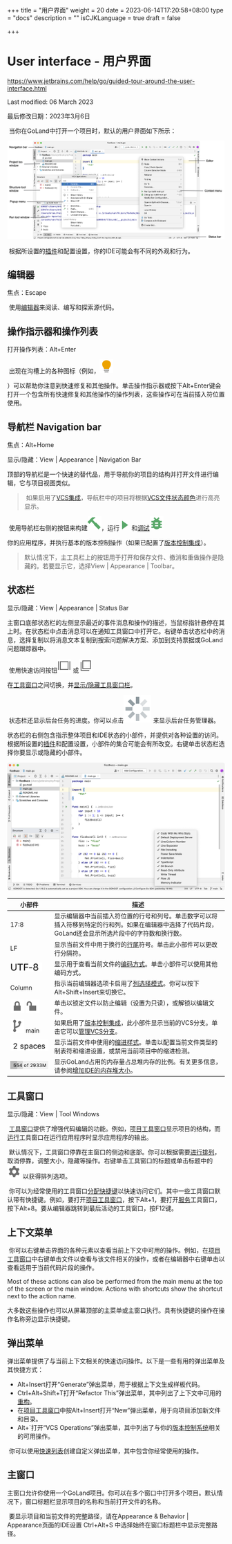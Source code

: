 +++
title = "用户界面"
weight = 20
date = 2023-06-14T17:20:58+08:00
type = "docs"
description = ""
isCJKLanguage = true
draft = false

+++
# User interface﻿ - 用户界面

https://www.jetbrains.com/help/go/guided-tour-around-the-user-interface.html

Last modified: 06 March 2023

最后修改日期：2023年3月6日

​	当你在GoLand中打开一个项目时，默认的用户界面如下所示：

![The Main window](UserInterface_img/go_main_window.png)

​	根据所设置的[插件](https://www.jetbrains.com/help/go/managing-plugins.html)和配置设置，你的IDE可能会有不同的外观和行为。

## 编辑器

焦点：Escape

​	使用[编辑器](https://www.jetbrains.com/help/go/using-code-editor.html)来阅读、编写和探索源代码。

## 操作指示器和操作列表

打开操作列表：Alt+Enter

​	出现在沟槽上的各种图标（例如，![the Yellow bulb icon](UserInterface_img/app.actions.intentionBulb.svg)

）可以帮助你注意到快速修复和其他操作。单击操作指示器或按下Alt+Enter键会打开一个包含所有快速修复和其他操作的操作列表，这些操作可在当前插入符位置使用。

## 导航栏 Navigation bar﻿

焦点：Alt+Home

显示/隐藏：View | Appearance | Navigation Bar

​	顶部的导航栏是一个快速的替代品，用于导航你的项目的结构并打开文件进行编辑，它与项目视图类似。

> ​	如果启用了[VCS集成](https://www.jetbrains.com/help/go/version-control-integration.html)，导航栏中的项目将根据[VCS文件状态颜色](https://www.jetbrains.com/help/go/file-status-highlights.html)进行高亮显示。

​	使用导航栏右侧的按钮来构建![The Build Project button](UserInterface_img/app.actions.compile.svg)，运行![the Run button](UserInterface_img/app.runConfigurations.testState.run.svg) 和[调试](https://www.jetbrains.com/help/go/debugging-code.html)![the Debug button](UserInterface_img/app.actions.startDebugger.svg)

你的应用程序，并执行基本的版本控制操作（如果已配置了[版本控制集成](https://www.jetbrains.com/help/go/version-control-integration.html)）。



> ​	默认情况下，主工具栏上的按钮用于打开和保存文件、撤消和重做操作是隐藏的。若要显示它，选择View | Appearance | Toolbar。

## 状态栏

显示/隐藏：View | Appearance | Status Bar

​	主窗口底部状态栏的左侧显示最近的事件消息和操作的描述，当鼠标指针悬停在其上时。在状态栏中点击消息可以在通知工具窗口中打开它。右键单击状态栏中的消息，选择复制以将消息文本复制到搜索问题解决方案、添加到支持票据或GoLand问题跟踪器中。

​	使用快速访问按钮![Show tool windows](UserInterface_img/app.general.tbShown.svg) 或![Hide tool windows](UserInterface_img/app.general.tbHidden.svg)

在[工具窗口](https://www.jetbrains.com/help/go/guided-tour-around-the-user-interface.html#tool-windows)之间切换，并[显示/隐藏工具窗口栏](https://www.jetbrains.com/help/go/tool-windows.html#show_hide_tool_window_bars)。

​	状态栏还显示后台任务的进度。你可以点击![Background tasks](UserInterface_img/app.process.big.step_1.svg) 来显示后台任务管理器。

​	状态栏的右侧包含指示整体项目和IDE状态的小部件，并提供对各种设置的访问。根据所设置的[插件](https://www.jetbrains.com/help/go/managing-plugins.html)和配置设置，小部件的集合可能会有所改变。右键单击状态栏选择你要显示或隐藏的小部件。

![Customize the icons on the Status bar](UserInterface_img/go_customize_status_bar.png)

| 小部件                                                       | 描述                                                         |
| ------------------------------------------------------------ | ------------------------------------------------------------ |
| 17:8                                                         | 显示编辑器中当前插入符位置的行号和列号。单击数字可以将插入符移到特定的行和列。如果在编辑器中选择了代码片段，GoLand还会显示所选片段中的字符数和换行数。 |
| LF                                                           | 显示当前文件中用于换行的[行尾](https://www.jetbrains.com/help/go/configuring-line-endings-and-line-separators.html)符号。单击此小部件可以更改行分隔符。 |
| ![Encoding](UserInterface_img/uiStatusEncoding.png)          | 显示用于查看当前文件的[编码方式](https://www.jetbrains.com/help/go/encoding.html)。单击小部件可以使用其他编码方式。 |
| Column                                                       | 指示当前编辑器选项卡启用了[列选择模式](https://www.jetbrains.com/help/go/multicursor.html#column_selection)。你可以按下Alt+Shift+Insert来切换它。 |
| ![Read-only](UserInterface_img/app.ide.readonly.svg) ![Read and write](UserInterface_img/app.ide.readwrite.svg) | 单击以锁定文件以防止编辑（设置为只读），或解锁以编辑文件。   |
| ![App vcs branch](UserInterface_img/app.vcs.branch.svg) main | 如果启用了[版本控制集成](https://www.jetbrains.com/help/go/version-control-integration.html)，此小部件显示当前的VCS分支。单击它可以[管理VCS分支](https://www.jetbrains.com/help/go/manage-branches.html)。 |
| ![Code style indents](UserInterface_img/uiCodeStyleIndent.png) | 显示当前文件中使用的[缩进样式](https://www.jetbrains.com/help/go/working-with-source-code.html#tabs_indents)。单击以配置当前文件类型的制表符和缩进设置，或禁用当前项目中的缩进检测。 |
| ![Memory indicator](UserInterface_img/uiMemoryIndicator.png) | 显示GoLand占用的内存量占总堆内存的比例。有关更多信息，请参阅[增加IDE的内存堆大小](https://www.jetbrains.com/help/go/increasing-memory-heap.html)。 |

## 工具窗口

显示/隐藏：View | Tool Windows

​	[工具窗口](https://www.jetbrains.com/help/go/tool-windows.html)提供了增强代码编辑的功能。例如，[项目工具窗口](https://www.jetbrains.com/help/go/project-tool-window.html)显示项目的结构，而[运行](https://www.jetbrains.com/help/go/run-tool-window.html)工具窗口在运行应用程序时显示应用程序的输出。

​	默认情况下，工具窗口停靠在主窗口的侧边和底部。你可以根据需要[进行排列](https://www.jetbrains.com/help/go/manipulating-the-tool-windows.html)，取消停靠，调整大小，隐藏等操作。右键单击工具窗口的标题或单击标题中的![The Show Options Menu button](UserInterface_img/app.general.gearPlain.svg) 以获得排列选项。

​	你可以为经常使用的工具窗口[分配快捷键](https://www.jetbrains.com/help/go/configuring-keyboard-and-mouse-shortcuts.html)以快速访问它们。其中一些工具窗口默认带有快捷键。例如，要打开[项目工具窗口](https://www.jetbrains.com/help/go/project-tool-window.html)，按下Alt+1，要打开[服务](https://www.jetbrains.com/help/go/services-tool-window.html)工具窗口，按下Alt+8。要从编辑器跳转到最后活动的工具窗口，按F12键。

## 上下文菜单

​	你可以右键单击界面的各种元素以查看当前上下文中可用的操作。例如，在[项目工具窗口](https://www.jetbrains.com/help/go/project-tool-window.html)中右键单击文件以查看与该文件相关的操作，或者在编辑器中右键单击以查看适用于当前代码片段的操作。

Most of these actions can also be performed from the main menu at the top of the screen or the main window. Actions with shortcuts show the shortcut next to the action name.

​	大多数这些操作也可以从屏幕顶部的主菜单或主窗口执行。具有快捷键的操作在操作名称旁边显示快捷键。

## 弹出菜单﻿

​	弹出菜单提供了与当前上下文相关的快速访问操作。以下是一些有用的弹出菜单及其快捷方式： 

- Alt+Insert打开“Generate”弹出菜单，用于根据上下文生成样板代码。
- Ctrl+Alt+Shift+T打开“Refactor This”弹出菜单，其中列出了上下文中可用的[重构](https://www.jetbrains.com/help/go/refactoring-source-code.html)。
- 在[项目工具窗口](https://www.jetbrains.com/help/go/project-tool-window.html)中按Alt+Insert打开“New”弹出菜单，用于向项目添加新文件和目录。
- Alt+`打开“VCS Operations”弹出菜单，其中列出了与你的[版本控制系统](https://www.jetbrains.com/help/go/version-control-integration.html)相关的可用操作。

​	你可以使用[快速列表](https://www.jetbrains.com/help/go/customize-actions-menus-and-toolbars.html#configure_quick_lists)创建自定义弹出菜单，其中包含你经常使用的操作。

## 主窗口﻿

​	主窗口允许你使用一个GoLand项目。你可以在多个窗口中打开多个项目。默认情况下，窗口标题栏显示项目的名称和当前打开文件的名称。

​	要显示项目和当前文件的完整路径，请在Appearance & Behavior | Appearance页面的IDE设置 Ctrl+Alt+S 中选择始终在窗口标题栏中显示完整路径。